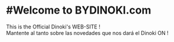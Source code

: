 # #Welcome to BYDINOKI.com
This is the Official Dinoki's WEB-SITE ! <br/>
Mantente al tanto sobre las novedades que nos dará el Dinoki ON !

